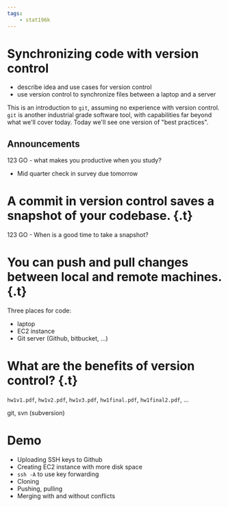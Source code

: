 ```yaml
---
tags:
    - stat196k
---
```


# Synchronizing code with version control

- describe idea and use cases for version control
- use version control to synchronize files between a laptop and a server

This is an introduction to `git`, assuming no experience with version control.
`git` is another industrial grade software tool, with capabilities far beyond what we'll cover today.
Today we'll see one version of "best practices".


## Announcements

123 GO - what makes you productive when you study?

- Mid quarter check in survey due tomorrow


# A __commit__ in version control saves a snapshot of your codebase. {.t}

123 GO - When is a good time to take a snapshot?



# You can __push__ and __pull__ changes between local and remote machines. {.t}

Three places for code:

- laptop
- EC2 instance
- Git server (Github, bitbucket, ...)


# What are the benefits of version control? {.t}

`hw1v1.pdf`, `hw1v2.pdf`, `hw1v3.pdf`, `hw1final.pdf`, `hw1final2.pdf`, ...

git, svn (subversion)


# Demo

- Uploading SSH keys to Github
- Creating EC2 instance with more disk space
- `ssh -A` to use key forwarding
- Cloning
- Pushing, pulling
- Merging with and without conflicts
